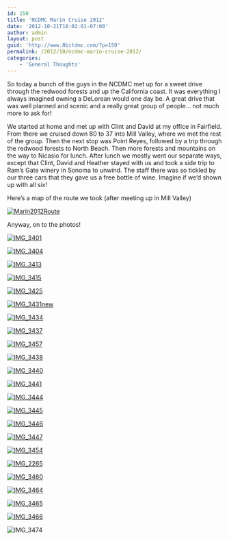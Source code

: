 ```yaml
---
id: 150
title: 'NCDMC Marin Cruise 2012'
date: '2012-10-21T18:02:01-07:00'
author: admin
layout: post
guid: 'http://www.8bitdmc.com/?p=150'
permalink: /2012/10/ncdmc-marin-cruise-2012/
categories:
    - 'General Thoughts'
---
```


So today a bunch of the guys in the NCDMC met up for a sweet drive through the redwood forests and up the California coast. It was everything I always imagined owning a DeLorean would one day be. A great drive that was well planned and scenic and a really great group of people… not much more to ask for!

We started at home and met up with Clint and David at my office in Fairfield. From there we cruised down 80 to 37 into Mill Valley, where we met the rest of the group. Then the next stop was Point Reyes, followed by a trip through the redwood forests to North Beach. Then more forests and mountains on the way to Nicasio for lunch. After lunch we mostly went our separate ways, except that Clint, David and Heather stayed with us and took a side trip to Ram’s Gate winery in Sonoma to unwind. The staff there was so tickled by our three cars that they gave us a free bottle of wine. Imagine if we’d shown up with all six!

Here’s a map of the route we took (after meeting up in Mill Valley)

[![](/assets/images/2012/10/Marin2012Route.jpg "Marin2012Route")](/8bitdmc/assets/images/2012/10/Marin2012Route.jpg)

Anyway, on to the photos!

[![](/assets/images/2012/10/IMG_3401-300x225.jpg "IMG_3401")](/8bitdmc/assets/images/2012/10/IMG_3401.jpg)

[![](/assets/images/2012/10/IMG_3404-300x225.jpg "IMG_3404")](/8bitdmc/assets/images/2012/10/IMG_3404.jpg)

[![](/assets/images/2012/10/IMG_3413-300x225.jpg "IMG_3413")](/8bitdmc/assets/images/2012/10/IMG_3413.jpg)

[![](/assets/images/2012/10/IMG_3415-300x225.jpg "IMG_3415")](/8bitdmc/assets/images/2012/10/IMG_3415.jpg)

[![](/assets/images/2012/10/IMG_3425-300x225.jpg "IMG_3425")](/8bitdmc/assets/images/2012/10/IMG_3425.jpg)

[![](/assets/images/2012/10/IMG_3431new-225x300.jpg "IMG_3431new")](/8bitdmc/assets/images/2012/10/IMG_3431new.jpg)

[![](/assets/images/2012/10/IMG_3434-300x225.jpg "IMG_3434")](/8bitdmc/assets/images/2012/10/IMG_3434.jpg)

[![](/assets/images/2012/10/IMG_3437-300x225.jpg "IMG_3437")](/8bitdmc/assets/images/2012/10/IMG_3437.jpg)

[![](/assets/images/2012/10/IMG_3457-300x225.jpg "IMG_3457")](/8bitdmc/assets/images/2012/10/IMG_3457.jpg)

[![](/assets/images/2012/10/IMG_3438-300x225.jpg "IMG_3438")](/8bitdmc/assets/images/2012/10/IMG_3438.jpg)

[![](/assets/images/2012/10/IMG_3440-300x225.jpg "IMG_3440")](/8bitdmc/assets/images/2012/10/IMG_3440.jpg)

[![](/assets/images/2012/10/IMG_3441-300x225.jpg "IMG_3441")](/8bitdmc/assets/images/2012/10/IMG_3441.jpg)

[![](/assets/images/2012/10/IMG_3444-300x225.jpg "IMG_3444")](/8bitdmc/assets/images/2012/10/IMG_3444.jpg)

[![](/assets/images/2012/10/IMG_3445-300x225.jpg "IMG_3445")](/8bitdmc/assets/images/2012/10/IMG_3445.jpg)

[![](/assets/images/2012/10/IMG_3446-300x225.jpg "IMG_3446")](/8bitdmc/assets/images/2012/10/IMG_3446.jpg)

[![](/assets/images/2012/10/IMG_3447-300x225.jpg "IMG_3447")](/8bitdmc/assets/images/2012/10/IMG_3447.jpg)

[![](/assets/images/2012/10/IMG_3454-300x225.jpg "IMG_3454")](/8bitdmc/assets/images/2012/10/IMG_3454.jpg)

[![](/assets/images/2012/10/IMG_2265-300x225.jpg "IMG_2265")](/8bitdmc/assets/images/2012/10/IMG_2265.jpg)

[![](/assets/images/2012/10/IMG_3460-300x225.jpg "IMG_3460")](/8bitdmc/assets/images/2012/10/IMG_3460.jpg)

[![](/assets/images/2012/10/IMG_3464-300x225.jpg "IMG_3464")](/8bitdmc/assets/images/2012/10/IMG_3464.jpg)

[![](/assets/images/2012/10/IMG_3465-300x225.jpg "IMG_3465")](/8bitdmc/assets/images/2012/10/IMG_3465.jpg)

[![](/assets/images/2012/10/IMG_3466-300x225.jpg "IMG_3466")](/8bitdmc/assets/images/2012/10/IMG_3466.jpg)

![](/assets/images/2012/10/IMG_3474-300x225.jpg "IMG_3474")